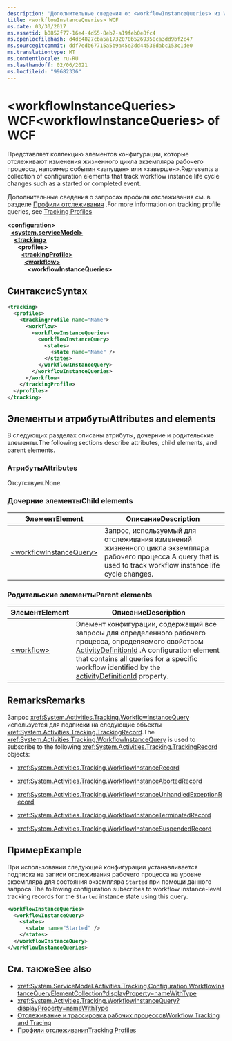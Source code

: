 ```yaml
---
description: 'Дополнительные сведения о: <workflowInstanceQueries> из WCF'
title: <workflowInstanceQueries> WCF
ms.date: 03/30/2017
ms.assetid: b0852f77-16e4-4d55-8eb7-a19feb0e8fc4
ms.openlocfilehash: d4dc4827cba5a1732070b5269350ca3dd9bf2c47
ms.sourcegitcommit: ddf7edb67715a5b9a45e3dd44536dabc153c1de0
ms.translationtype: MT
ms.contentlocale: ru-RU
ms.lasthandoff: 02/06/2021
ms.locfileid: "99682336"
---
```

# <a name="workflowinstancequeries-of-wcf"></a><span data-ttu-id="fce81-103">\<workflowInstanceQueries> WCF</span><span class="sxs-lookup"><span data-stu-id="fce81-103">\<workflowInstanceQueries> of WCF</span></span>

<span data-ttu-id="fce81-104">Представляет коллекцию элементов конфигурации, которые отслеживают изменения жизненного цикла экземпляра рабочего процесса, например события «запущен» или «завершен».</span><span class="sxs-lookup"><span data-stu-id="fce81-104">Represents a collection of configuration elements that track workflow instance life cycle changes such as a started or completed event.</span></span>  
  
<span data-ttu-id="fce81-105">Дополнительные сведения о запросах профиля отслеживания см. в разделе [Профили отслеживания](../../../windows-workflow-foundation/tracking-profiles.md) .</span><span class="sxs-lookup"><span data-stu-id="fce81-105">For more information on tracking profile queries, see [Tracking Profiles](../../../windows-workflow-foundation/tracking-profiles.md)</span></span>  
  
[**\<configuration>**](../configuration-element.md)\
&nbsp;&nbsp;[**\<system.serviceModel>**](system-servicemodel.md)\
&nbsp;&nbsp;&nbsp;&nbsp;[**\<tracking>**](tracking-of-wcf.md)\
&nbsp;&nbsp;&nbsp;&nbsp;&nbsp;&nbsp;**\<profiles>**\
&nbsp;&nbsp;&nbsp;&nbsp;&nbsp;&nbsp;&nbsp;&nbsp;[**\<trackingProfile>**](trackingprofile-of-wcf.md)\
&nbsp;&nbsp;&nbsp;&nbsp;&nbsp;&nbsp;&nbsp;&nbsp;&nbsp;&nbsp;[**\<workflow>**](workflow-of-wcf.md)\
&nbsp;&nbsp;&nbsp;&nbsp;&nbsp;&nbsp;&nbsp;&nbsp;&nbsp;&nbsp;&nbsp;&nbsp;**\<workflowInstanceQueries>**  
  
## <a name="syntax"></a><span data-ttu-id="fce81-106">Синтаксис</span><span class="sxs-lookup"><span data-stu-id="fce81-106">Syntax</span></span>  
  
```xml  
<tracking>
  <profiles>
    <trackingProfile name="Name">
      <workflow>
        <workflowInstanceQueries>
          <workflowInstanceQuery>
            <states>
              <state name="Name" />
            </states>
          </workflowInstanceQuery>
        </workflowInstanceQueries>
      </workflow>
    </trackingProfile>
  </profiles>
</tracking>
```  
  
## <a name="attributes-and-elements"></a><span data-ttu-id="fce81-107">Элементы и атрибуты</span><span class="sxs-lookup"><span data-stu-id="fce81-107">Attributes and elements</span></span>

<span data-ttu-id="fce81-108">В следующих разделах описаны атрибуты, дочерние и родительские элементы.</span><span class="sxs-lookup"><span data-stu-id="fce81-108">The following sections describe attributes, child elements, and parent elements.</span></span>  
  
### <a name="attributes"></a><span data-ttu-id="fce81-109">Атрибуты</span><span class="sxs-lookup"><span data-stu-id="fce81-109">Attributes</span></span>  

<span data-ttu-id="fce81-110">Отсутствует.</span><span class="sxs-lookup"><span data-stu-id="fce81-110">None.</span></span>  
  
### <a name="child-elements"></a><span data-ttu-id="fce81-111">Дочерние элементы</span><span class="sxs-lookup"><span data-stu-id="fce81-111">Child elements</span></span>  
  
|<span data-ttu-id="fce81-112">Элемент</span><span class="sxs-lookup"><span data-stu-id="fce81-112">Element</span></span>|<span data-ttu-id="fce81-113">Описание</span><span class="sxs-lookup"><span data-stu-id="fce81-113">Description</span></span>|  
|-------------|-----------------|  
|[\<workflowInstanceQuery>](workflowinstancequery-of-wcf.md)|<span data-ttu-id="fce81-114">Запрос, используемый для отслеживания изменений жизненного цикла экземпляра рабочего процесса.</span><span class="sxs-lookup"><span data-stu-id="fce81-114">A query that is used to track workflow instance life cycle changes.</span></span>|  
  
### <a name="parent-elements"></a><span data-ttu-id="fce81-115">Родительские элементы</span><span class="sxs-lookup"><span data-stu-id="fce81-115">Parent elements</span></span>  
  
|<span data-ttu-id="fce81-116">Элемент</span><span class="sxs-lookup"><span data-stu-id="fce81-116">Element</span></span>|<span data-ttu-id="fce81-117">Описание</span><span class="sxs-lookup"><span data-stu-id="fce81-117">Description</span></span>|  
|-------------|-----------------|  
|[\<workflow>](../windows-workflow-foundation/workflow.md)|<span data-ttu-id="fce81-118">Элемент конфигурации, содержащий все запросы для определенного рабочего процесса, определяемого свойством [ActivityDefinitionId](xref:System.ServiceModel.Activities.Tracking.Configuration.ProfileWorkflowElement.ActivityDefinitionId) .</span><span class="sxs-lookup"><span data-stu-id="fce81-118">A configuration element that contains all queries for a specific workflow identified by the [activityDefinitionId](xref:System.ServiceModel.Activities.Tracking.Configuration.ProfileWorkflowElement.ActivityDefinitionId) property.</span></span>|  
  
## <a name="remarks"></a><span data-ttu-id="fce81-119">Remarks</span><span class="sxs-lookup"><span data-stu-id="fce81-119">Remarks</span></span>

<span data-ttu-id="fce81-120">Запрос <xref:System.Activities.Tracking.WorkflowInstanceQuery> используется для подписки на следующие объекты <xref:System.Activities.Tracking.TrackingRecord>.</span><span class="sxs-lookup"><span data-stu-id="fce81-120">The <xref:System.Activities.Tracking.WorkflowInstanceQuery> is used to subscribe to the following <xref:System.Activities.Tracking.TrackingRecord> objects:</span></span>  
  
- <xref:System.Activities.Tracking.WorkflowInstanceRecord>  
  
- <xref:System.Activities.Tracking.WorkflowInstanceAbortedRecord>  
  
- <xref:System.Activities.Tracking.WorkflowInstanceUnhandledExceptionRecord>  
  
- <xref:System.Activities.Tracking.WorkflowInstanceTerminatedRecord>  
  
- <xref:System.Activities.Tracking.WorkflowInstanceSuspendedRecord>  
  
## <a name="example"></a><span data-ttu-id="fce81-121">Пример</span><span class="sxs-lookup"><span data-stu-id="fce81-121">Example</span></span>  

<span data-ttu-id="fce81-122">При использовании следующей конфигурации устанавливается подписка на записи отслеживания рабочего процесса на уровне экземпляра для состояния экземпляра `Started` при помощи данного запроса.</span><span class="sxs-lookup"><span data-stu-id="fce81-122">The following configuration subscribes to workflow instance-level tracking records for the `Started` instance state using this query.</span></span>  
  
```xml  
<workflowInstanceQueries>
  <workflowInstanceQuery>
    <states>
      <state name="Started" />
    </states>
  </workflowInstanceQuery>
</workflowInstanceQueries>
```  
  
## <a name="see-also"></a><span data-ttu-id="fce81-123">См. также</span><span class="sxs-lookup"><span data-stu-id="fce81-123">See also</span></span>

- <xref:System.ServiceModel.Activities.Tracking.Configuration.WorkflowInstanceQueryElementCollection?displayProperty=nameWithType>
- <xref:System.Activities.Tracking.WorkflowInstanceQuery?displayProperty=nameWithType>
- [<span data-ttu-id="fce81-124">Отслеживание и трассировка рабочих процессов</span><span class="sxs-lookup"><span data-stu-id="fce81-124">Workflow Tracking and Tracing</span></span>](../../../windows-workflow-foundation/workflow-tracking-and-tracing.md)
- [<span data-ttu-id="fce81-125">Профили отслеживания</span><span class="sxs-lookup"><span data-stu-id="fce81-125">Tracking Profiles</span></span>](../../../windows-workflow-foundation/tracking-profiles.md)
